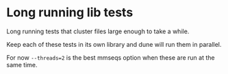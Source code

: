 # Long running lib tests

Long running tests that cluster files large enough to take a while.

Keep each of these tests in its own library and dune will run them in parallel.

For now `--threads=2` is the best mmseqs option when these are run at the same time.

